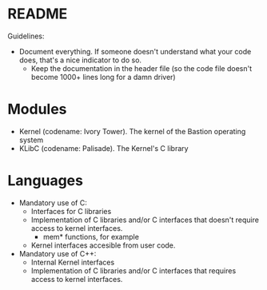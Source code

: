 # README
Guidelines:
- Document everything. If someone doesn't understand what your code does, that's a nice indicator to do so.
	- Keep the documentation in the header file (so the code file doesn't become 1000+ lines long for a damn driver)

# Modules
- Kernel (codename: Ivory Tower). The kernel of the Bastion operating system
- KLibC (codename: Palisade). The Kernel's C library

# Languages
- Mandatory use of C:
	- Interfaces for C libraries
	- Implementation of C libraries and/or C interfaces that doesn't require access to kernel interfaces.
		- mem* functions, for example
	- Kernel interfaces accesible from user code.
- Mandatory use of C++:
	- Internal Kernel interfaces
	- Implementation of C libraries and/or C interfaces that requires access to kernel interfaces.